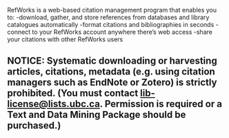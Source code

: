 RefWorks is a web-based citation management program that enables you to:
-download, gather, and store references from databases and library catalogues automatically
-format citations and bibliographies in seconds
-connect to your RefWorks account anywhere there’s web access
-share your citations with other RefWorks users

## NOTICE: Systematic downloading or harvesting articles, citations, metadata (e.g. using citation managers such as EndNote or Zotero) is strictly prohibited. (You must contact lib-license@lists.ubc.ca. Permission is required or a Text and Data Mining Package should be purchased.)
